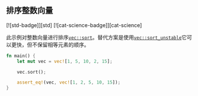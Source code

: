 ## 排序整数向量

[![std-badge]][std] [![cat-science-badge]][cat-science]

此示例对整数向量进行排序[`vec::sort`]。替代方案是使用[`vec::sort_unstable`]它可以更快，但不保留相等元素的顺序。

```rust
fn main() {
    let mut vec = vec![1, 5, 10, 2, 15];

    vec.sort();

    assert_eq!(vec, vec![1, 2, 5, 10, 15]);
}
```

[`vec::sort`]: https://doc.rust-lang.org/std/vec/struct.Vec.html#method.sort
[`vec::sort_unstable`]: https://doc.rust-lang.org/std/vec/struct.Vec.html#method.sort_unstable
